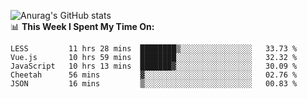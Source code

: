 
![Anurag's GitHub stats](https://github-readme-stats.vercel.app/api?username=supergczh&show_icons=true&theme=radical)
<br />
📊 **This Week I Spent My Time On:**

<!--START_SECTION:waka-->
```text
LESS         11 hrs 28 mins  ████████▒░░░░░░░░░░░░░░░░   33.73 % 
Vue.js       10 hrs 59 mins  ████████░░░░░░░░░░░░░░░░░   32.32 % 
JavaScript   10 hrs 13 mins  ███████▓░░░░░░░░░░░░░░░░░   30.09 % 
Cheetah      56 mins         ▓░░░░░░░░░░░░░░░░░░░░░░░░   02.76 % 
JSON         16 mins         ▒░░░░░░░░░░░░░░░░░░░░░░░░   00.83 % 
```
<!--END_SECTION:waka-->
